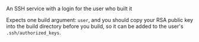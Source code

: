 An SSH service with a login for the user who built it

Expects one build argument: `user`, and you should copy your RSA public key
into the build directory before you build, so it can be added to the user's
`.ssh/authorized_keys`.
